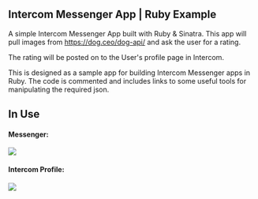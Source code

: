 ## Intercom Messenger App | Ruby Example

A simple Intercom Messenger App built with Ruby & Sinatra. This app will pull images from https://dog.ceo/dog-api/ and ask the user for a rating.  

The rating will be posted on to the User's profile page in Intercom.

This is designed as a sample app for building Intercom Messenger apps in Ruby. The code is commented and includes links to some useful tools for manipulating the required json.


## In Use
#### Messenger:
<img src="https://cl.ly/ba357ee74ad5/Image%2525202019-02-07%252520at%2525207.21.45%252520PM.png">

#### Intercom Profile:
<img src="https://downloads.intercomcdn.com/i/o/101948189/94e44216a696fbd41fb77174/image.png">  

